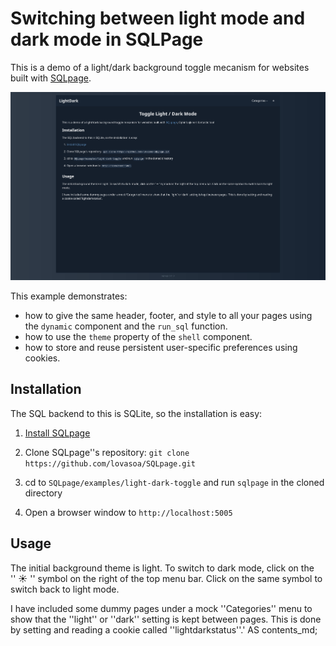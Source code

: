 # Switching between light mode and dark mode in SQLPage

This is a demo of a light/dark background toggle mecanism for websites built with [SQLpage](https://sql.datapage.app/).

![screenshot](./screenshot.png)

This example demonstrates:
 - how to give the same header, footer, and style to all your pages using the `dynamic` component and the `run_sql` function.
 - how to use the `theme` property of the `shell` component.
 - how to store and reuse persistent user-specific preferences using cookies.


## Installation

The SQL backend to this is SQLite, so the installation is easy:

1. [Install SQLpage](https://sql.datapage.app/your-first-sql-website/)

1. Clone SQLpage''s repository: `git clone https://github.com/lovasoa/SQLpage.git`

1. cd to `SQLpage/examples/light-dark-toggle` and run `sqlpage` in the cloned directory

1. Open a browser window to `http://localhost:5005`

## Usage

The initial background theme is light. To switch to dark mode, click on the '' ☀ '' symbol on the right of the top menu bar. Click on the same symbol to switch back to light mode.

I have included some dummy pages under a mock ''Categories'' menu to show that the ''light'' or ''dark'' setting is kept between pages. This is done by setting and reading a cookie called ''lightdarkstatus''.' AS contents_md;

